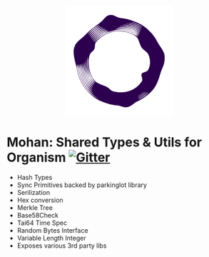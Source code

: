 <p align="center">
    <a><img src="./pubicon.png" /></a>
</p>

# Mohan: Shared Types & Utils for Organism [![Gitter](https://badges.gitter.im/stichtingorganism/community.svg)](https://gitter.im/stichtingorganism/community?utm_source=badge&utm_medium=badge&utm_campaign=pr-badge)

- Hash Types
- Sync Primitives backed by parkinglot library
- Serilization
- Hex conversion
- Merkle Tree
- Base58Check
- Tai64 Time Spec
- Random Bytes Interface
- Variable Length Integer
- Exposes various 3rd party libs 
